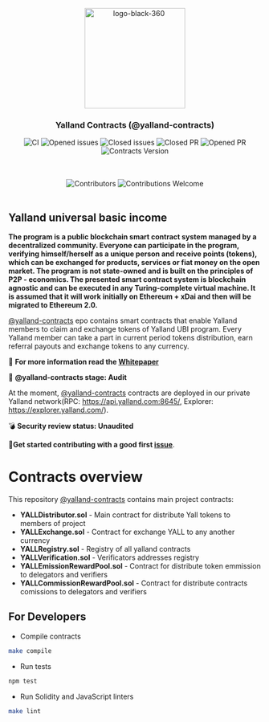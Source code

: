 <p align="center"> <img src="https://yalland.com/assets/icons/logo.svg" alt="logo-black-360" width="200"/></p>


<h3 align="center">Yalland Contracts (@yalland-contracts)</h3>
<div align="center">
</div>

<div align="center">

![CI](https://github.com/yalland-ubi/yalland-contracts/workflows/CI/badge.svg)
<img src="https://img.shields.io/github/issues-raw/yalland-ubi/yalland-contracts.svg?color=green&style=flat-square" alt="Opened issues"/>
<img src="https://img.shields.io/github/issues-closed-raw/yalland-ubi/yalland-contracts.svg?color=blue&style=flat-square" alt="Closed issues" />
<img src="https://img.shields.io/github/issues-pr-closed/yalland-ubi/yalland-contracts.svg?color=green&style=flat-square" alt="Closed PR"/>
<img src="https://img.shields.io/github/issues-pr-raw/yalland-ubi/yalland-contracts.svg?color=green&style=flat-square" alt="Opened PR"/>
<img src="https://img.shields.io/badge/version-1.0.0-yellow.svg" alt="Contracts Version"/>
</div>
<br/>
<br/>
<div align="center">
  <img src="https://img.shields.io/github/contributors/yalland-ubi/yalland-contracts?style=flat-square" alt="Сontributors" />
  <img src="https://img.shields.io/badge/contributions-welcome-orange.svg?style=flat-square" alt="Contributions Welcome" />
</div>
<br/>

## Yalland universal basic income
**The program is a public blockchain smart contract system managed by a decentralized community. Everyone can participate in the program, verifying himself/herself as a unique person and receive points (tokens), which can be exchanged for products, services or fiat money on the open market. The program is not state-owned and is built on the principles of P2P - economics. The presented smart contract system is blockchain agnostic and can be executed in any Turing-complete virtual machine. It is assumed that it will work initially on Ethereum + xDai and then will be migrated to Ethereum 2.0.**

[@yalland-contracts](https://github.com/yalland-ubi/yalland-contracts/) epo contains smart contracts that enable Yalland members to claim and exchange tokens of Yalland UBI program. Every Yalland member can take a part in current period tokens distribution, earn referral payouts and exchange tokens to any currency.

:page_with_curl: **For more information read the [Whitepaper](https://github.com/yalland-ubi/yalland-docs/blob/master/Whitepaper.md)**

:construction: **@yalland-contracts stage: Audit**

At the moment, [@yalland-contracts](https://github.com/yalland-ubi/yalland-contracts/) contracts are deployed in our private Yalland network(RPC: https://api.yalland.com:8645/, Explorer: https://explorer.yalland.com/).

:bomb: **Security review status: Unaudited**

:memo:**Get started contributing with a good first [issue](https://github.com/yalland-ubi/yalland-contracts/issues)**.

# Contracts overview
This repository [@yalland-contracts](https://github.com/yalland-ubi/yalland-contracts/) contains main project contracts:
- **YALLDistributor.sol** - Main contract for distribute Yall tokens to members of project
- **YALLExchange.sol** - Contract for exchange YALL to any another currency
- **YALLRegistry.sol** - Registry of all yalland contracts
- **YALLVerification.sol** - Verificators addresses registry
- **YALLEmissionRewardPool.sol** - Contract for distribute token emmission to delegators and verifiers
- **YALLCommissionRewardPool.sol** - Contract for distribute contracts comissions to delegators and verifiers

## For Developers

* Compile contracts

```sh
make compile
```

* Run tests

```sh
npm test
```

* Run Solidity and JavaScript linters

```sh
make lint
```
